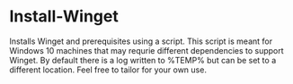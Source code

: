 # Install-Winget
Installs Winget and prerequisites using a script.
This script is meant for Windows 10 machines that may requrie different dependencies to support Winget.
By default there is a log written to %TEMP% but can be set to a different location.
Feel free to tailor for your own use.
